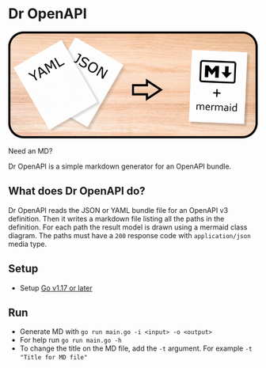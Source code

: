# Dr OpenAPI

![YAML & JSON to Markdown with Mermaid](./image.png)

Need an MD?

Dr OpenAPI is a simple markdown generator for an OpenAPI bundle.

## What does Dr OpenAPI do?

Dr OpenAPI reads the JSON or YAML bundle file for an OpenAPI v3 definition.
Then it writes a markdown file listing all the paths in the definition.
For each path the result model is drawn using a mermaid class diagram.
The paths must have a `200` response code with `application/json` media type.

## Setup

- Setup [Go v1.17 or later](https://go.dev/dl/)

## Run

- Generate MD with `go run main.go -i <input> -o <output>`
- For help run `go run main.go -h`
- To change the title on the MD file, add the `-t` argument.
  For example `-t "Title for MD file"`
